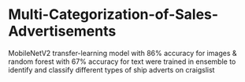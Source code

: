 # Multi-Categorization-of-Sales-Advertisements
MobileNetV2 transfer-learning model with 86% accuracy for images &amp; random forest with 67% accuracy for text were trained in ensemble to identify and classify different types of ship adverts on craigslist
